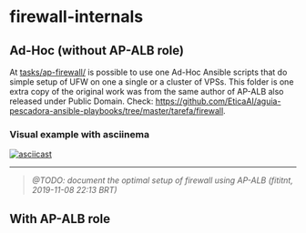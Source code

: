 # firewall-internals

## Ad-Hoc (without AP-ALB role)
At [tasks/ap-firewall/](tasks/ap-firewall/) is possible to use one Ad-Hoc
Ansible scripts that do simple setup of UFW on one a single or a cluster of
VPSs. This folder is one extra copy of the original work was from the same
author of AP-ALB also released under Public Domain. Check:
<https://github.com/EticaAI/aguia-pescadora-ansible-playbooks/tree/master/tarefa/firewall>.

### Visual example with asciinema

[![asciicast](https://asciinema.org/a/258426.svg)](https://asciinema.org/a/258426)

---

> _@TODO: document the optimal setup of firewall using AP-ALB (fititnt, 2019-11-08 22:13 BRT)_

## With AP-ALB role